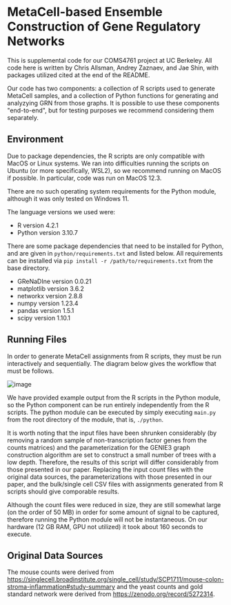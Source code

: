 # MetaCell-based Ensemble Construction of Gene Regulatory Networks

This is supplemental code for our COMS4761 project at UC Berkeley. All code here is written by Chris Allsman, Andrey Zaznaev, and Jae Shin, with packages utilized cited at the end of the README.

Our code has two components: a collection of R scripts used to generate MetaCell samples, and a collection of Python functions for generating and analyzying GRN from those graphs. It is possible to use these components "end-to-end", but for testing purposes we recommend considering them separately.

## Environment
Due to package dependencies, the R scripts are only compatible with MacOS or Linux systems. We ran into difficulties running the scripts on Ubuntu (or more specifically, WSL2), so we recommend running on MacOS if possible. In particular, code was run on MacOS 12.3.

There are no such operating system requirements for the Python module, although it was only tested on Windows 11.

The language versions we used were:
  - R version 4.2.1
  - Python version 3.10.7

There are some package dependencies that need to be installed for Python, and are given in `python/requirements.txt` and listed below. All requirements can be installed via `pip install -r /path/to/requirements.txt` from the base directory. 

- GReNaDIne version 0.0.21
- matplotlib version 3.6.2
- networkx version 2.8.8
- numpy version 1.23.4
- pandas version 1.5.1
- scipy version 1.10.1

## Running Files
In order to generate MetaCell assignments from R scripts, they must be run interactively and sequentially. The diagram below gives the workflow that must be follows.

![image](https://user-images.githubusercontent.com/19377828/236118265-7c1cf613-ced9-4649-939f-d1bfeca3c5c4.png)

We have provided example output from the R scripts in the Python module, so the Python component can be run entirely independently from the R scripts. The python module can be executed by simply executing `main.py` from the root directory of the module, that is, `./python`.

It is worth noting that the input files have been shrunken considerably (by removing a random sample of non-transcription factor genes from the counts matrices) and the parameterization for the GENIE3 graph construction algorithm are set to construct a small number of trees with a low depth. Therefore, the results of this script will differ considerably from those presented in our paper. Replacing the input count files with the original data sources, the parameterizations with those presented in our paper, and the bulk/single cell CSV files with assignments generated from R scripts should give comporable results.

Although the count files were reduced in size, they are still somewhat large (on the order of 50 MB) in order for some amount of signal to be captured, therefore running the Python module will not be instantaneous. On our hardware (12 GB RAM, GPU not utilized) it took about 160 seconds to execute.

## Original Data Sources
The mouse counts were derived from https://singlecell.broadinstitute.org/single_cell/study/SCP1711/mouse-colon-stroma-inflammation#study-summary and the yeast counts and gold standard network were derived from https://zenodo.org/record/5272314.
